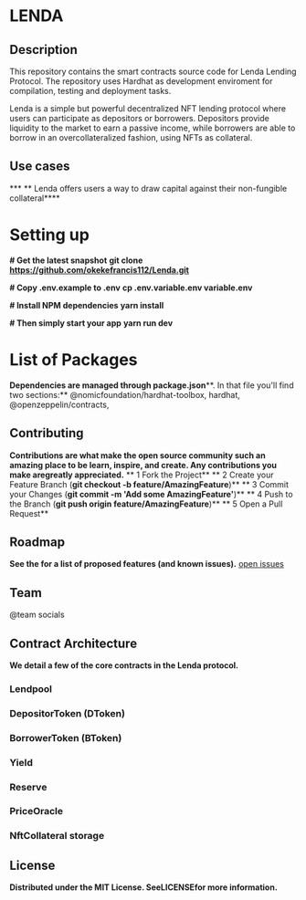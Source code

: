 # LENDA
## Description
This repository contains the smart contracts source code for Lenda Lending Protocol. The repository uses Hardhat as development enviroment for compilation, testing and deployment tasks.
 
Lenda is a simple but powerful decentralized NFT lending protocol where users can participate as depositors or borrowers. Depositors provide liquidity to the market to earn a passive income, while borrowers are able to borrow in an overcollateralized fashion, using NFTs as collateral.
 
## Use cases
*** ** Lenda offers users  a way to draw capital against their non-fungible collateral****
 
# Setting up 
**# Get the latest snapshot**
**git clone https://github.com/okekefrancis112/Lenda.git**
 
 
**# Copy .env.example to .env**
**cp .env.variable.env variable.env**
 
**# Install NPM dependencies**
**yarn install**
 
**# Then simply start your app**
**yarn run dev**
 
# List of Packages
**Dependencies are managed through package.json****. In that file you'll find two sections:**
    @nomicfoundation/hardhat-toolbox,
    hardhat,
    @openzeppelin/contracts,
 
## Contributing
**Contributions are what make the open source community such an amazing place to be learn, inspire, and create. Any contributions you make are****greatly appreciated****.**
**	1	Fork the Project**
**	2	Create your Feature Branch (****git checkout -b feature/AmazingFeature****)**
**	3	Commit your Changes (****git commit -m 'Add some AmazingFeature'****)**
**	4	Push to the Branch (****git push origin feature/AmazingFeature****)**
**	5	Open a Pull Request**
 
## Roadmap
**See the for a list of proposed features (and known issues).** [open issues](https://github.com/github_username/repo_name/issues) 
 
## Team 
@team socials
 
## Contract Architecture
**We detail a few of the core contracts in the Lenda protocol.**
 
### Lendpool
 
### DepositorToken (DToken)
 
### BorrowerToken (BToken)
 
### Yield
 
### Reserve
 
### PriceOracle
 
### NftCollateral storage
 
## License
**Distributed under the MIT License. See****LICENSE****for more information.**